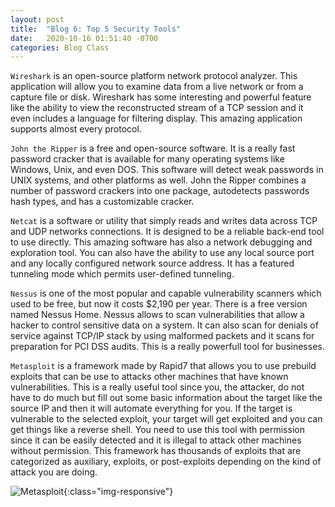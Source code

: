 ```yaml
---
layout: post
title:  "Blog 6: Top 5 Security Tools"
date:   2020-10-16 01:51:40 -0700
categories: Blog Class
---
```


`Wireshark` is an open-source platform network protocol analyzer. This application will allow you to examine data from a live network or from a capture file or disk. Wireshark has some interesting and powerful feature like the ability to view the reconstructed stream of a TCP session and it even includes a language for filtering display. This amazing application supports almost every protocol.

`John the Ripper` is a free and open-source software. It is a really fast password cracker that is available for many operating systems like Windows, Unix, and even DOS. This software will detect weak passwords in UNIX systems, and other platforms as well. John the Ripper combines a number of password crackers into one package, autodetects passwords hash types, and has a customizable cracker.

`Netcat` is a software or utility that simply reads and writes data across TCP and UDP networks connections. It is designed to be a reliable back-end tool to use directly. This amazing software has also a network debugging and exploration tool. You can also have the ability to use any local source port and any locally configured network source address. It has a featured tunneling mode which permits user-defined tunneling.

`Nessus` is one of the most popular and capable vulnerability scanners which used to be free, but now it costs $2,190 per year. There is a free version named Nessus Home. Nessus allows to scan vulnerabilities that allow a hacker to control sensitive data on a system. It can also scan for denials of service against TCP/IP stack by using malformed packets and it scans for preparation for PCI DSS audits. This is a really powerfull tool for businesses.

`Metasploit` is a framework made by Rapid7 that allows you to use prebuild exploits that can be use to attacks other machines that have known vulnerabilities. This is a really useful tool since you, the attacker, do not have to do much but fill out some basic information about the target like the source IP and then it will automate everything for you. If the target is vulnerable to the selected exploit, your target will get exploited and you can get things like a reverse shell. You need to use this tool with permission since it can be easily detected and it is illegal to attack other machines without permission. This framework has thousands of exploits that are categorized as auxiliary, exploits, or post-exploits depending on the kind of attack you are doing. 

![Metasploit](/path/to/image.jpg){:class="img-responsive"}
